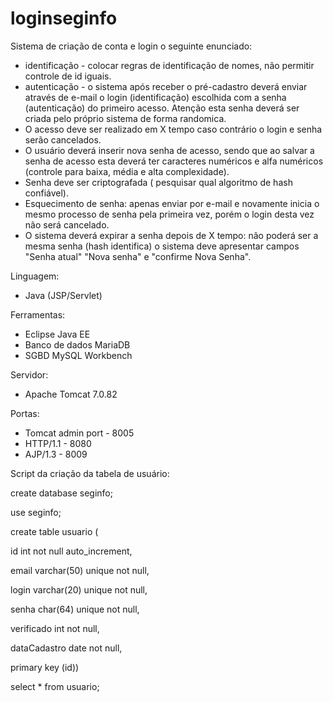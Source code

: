 # loginseginfo
Sistema de criação de conta e login o seguinte enunciado:
- identificação - colocar regras de identificação de nomes, não permitir controle de id iguais.
- autenticação - o sistema após receber o pré-cadastro deverá enviar através de e-mail o login (identificação) escolhida com a senha (autenticação) do primeiro acesso. Atenção esta senha deverá ser criada pelo próprio sistema de forma randomica.
- O acesso deve ser realizado em X tempo caso contrário o login e senha serão cancelados.
- O usuário deverá inserir nova senha de acesso, sendo que ao salvar a senha de acesso esta deverá ter caracteres numéricos e alfa numéricos (controle para baixa, média e alta complexidade).
- Senha deve ser criptografada ( pesquisar qual algoritmo de hash confiável).
- Esquecimento de senha: apenas enviar por e-mail e novamente inicia o mesmo processo de senha pela primeira vez, porém o login desta vez não será cancelado.
- O sistema deverá expirar a senha depois de X tempo: não poderá ser a mesma senha (hash identifica) o sistema deve apresentar campos "Senha atual" "Nova senha" e "confirme Nova Senha".

Linguagem:
- Java (JSP/Servlet)

Ferramentas: 
- Eclipse Java EE
- Banco de dados MariaDB
- SGBD MySQL Workbench

Servidor:
- Apache Tomcat 7.0.82

Portas:
- Tomcat admin port - 8005
- HTTP/1.1 - 8080
- AJP/1.3 - 8009

Script da criação da tabela de usuário:

  create database seginfo;

  use seginfo;

  create table usuario (

  id int not null auto_increment,

  email varchar(50) unique not null,

  login varchar(20) unique not null,

  senha char(64) unique not null,

  verificado int not null,

  dataCadastro date not null,

  primary key (id))


select * from usuario;
